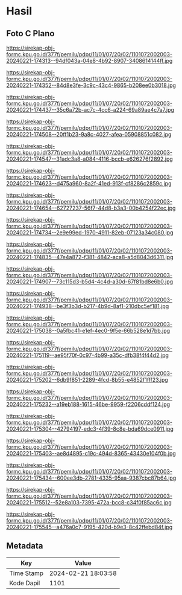 # Hasil

## Foto C Plano

https://sirekap-obj-formc.kpu.go.id/377f/pemilu/pdpr/11/01/07/20/02/1101072002003-20240221-174313--94df043a-04e8-4b92-8907-3408614144ff.jpg

https://sirekap-obj-formc.kpu.go.id/377f/pemilu/pdpr/11/01/07/20/02/1101072002003-20240221-174352--84d8e3fe-3c9c-43c4-9865-b208ee0b3018.jpg

https://sirekap-obj-formc.kpu.go.id/377f/pemilu/pdpr/11/01/07/20/02/1101072002003-20240221-174437--35c6a72b-ac7c-4cc6-a224-69a89ae4c7a7.jpg

https://sirekap-obj-formc.kpu.go.id/377f/pemilu/pdpr/11/01/07/20/02/1101072002003-20240221-174508--20ff1b23-9a8c-4027-afea-05908851c082.jpg

https://sirekap-obj-formc.kpu.go.id/377f/pemilu/pdpr/11/01/07/20/02/1101072002003-20240221-174547--31adc3a8-a084-4116-bccb-e626276f2892.jpg

https://sirekap-obj-formc.kpu.go.id/377f/pemilu/pdpr/11/01/07/20/02/1101072002003-20240221-174623--d475a960-8a2f-41ed-913f-cf8286c2859c.jpg

https://sirekap-obj-formc.kpu.go.id/377f/pemilu/pdpr/11/01/07/20/02/1101072002003-20240221-174654--62727237-56f7-44d8-b3a3-00b4254f22ec.jpg

https://sirekap-obj-formc.kpu.go.id/377f/pemilu/pdpr/11/01/07/20/02/1101072002003-20240221-174734--2e9e99ed-1970-4911-82eb-07123a34c080.jpg

https://sirekap-obj-formc.kpu.go.id/377f/pemilu/pdpr/11/01/07/20/02/1101072002003-20240221-174835--47e4a872-f381-4842-aca8-a5d8043d6311.jpg

https://sirekap-obj-formc.kpu.go.id/377f/pemilu/pdpr/11/01/07/20/02/1101072002003-20240221-174907--73c115d3-b5d4-4c4d-a30d-67f81bd8e6b0.jpg

https://sirekap-obj-formc.kpu.go.id/377f/pemilu/pdpr/11/01/07/20/02/1101072002003-20240221-174938--be3f3b3d-b217-4b9d-8af1-210dbc5ef181.jpg

https://sirekap-obj-formc.kpu.go.id/377f/pemilu/pdpr/11/01/07/20/02/1101072002003-20240221-175038--0a5fbc41-e1ef-4ec0-9f5e-66b528e1d7bb.jpg

https://sirekap-obj-formc.kpu.go.id/377f/pemilu/pdpr/11/01/07/20/02/1101072002003-20240221-175119--ae95f70f-0c97-4b99-a35c-dfb38f4f44d2.jpg

https://sirekap-obj-formc.kpu.go.id/377f/pemilu/pdpr/11/01/07/20/02/1101072002003-20240221-175202--6db9f851-2289-4fcd-8b55-e4852f1fff23.jpg

https://sirekap-obj-formc.kpu.go.id/377f/pemilu/pdpr/11/01/07/20/02/1101072002003-20240221-175232--a19eb188-1615-46be-9959-f2206cddf124.jpg

https://sirekap-obj-formc.kpu.go.id/377f/pemilu/pdpr/11/01/07/20/02/1101072002003-20240221-175304--42794197-edc3-4f39-8c8e-bda69dce0911.jpg

https://sirekap-obj-formc.kpu.go.id/377f/pemilu/pdpr/11/01/07/20/02/1101072002003-20240221-175403--ae8d4895-c19c-494d-8365-43430e104f0b.jpg

https://sirekap-obj-formc.kpu.go.id/377f/pemilu/pdpr/11/01/07/20/02/1101072002003-20240221-175434--600ee3db-2781-4335-95aa-9387cbc87b64.jpg

https://sirekap-obj-formc.kpu.go.id/377f/pemilu/pdpr/11/01/07/20/02/1101072002003-20240221-175512--52e8a103-7395-472a-bcc8-c34f0f85ac6c.jpg

https://sirekap-obj-formc.kpu.go.id/377f/pemilu/pdpr/11/01/07/20/02/1101072002003-20240221-175545--a476a0c7-9195-420d-b9e3-8c42ffebd84f.jpg


## Metadata

| Key        | Value               |
| ---------- | ------------------- |
| Time Stamp | 2024-02-21 18:03:58 |
| Kode Dapil | 1101                |




